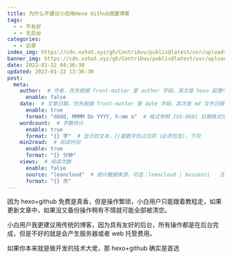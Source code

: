 ```yaml
---
title: 为什么不建议小白用Hexo Github搭建博客
tags: 
  - - 不友好  
  - - 无后台
categories:
  - - 记录
index_img: https://cdn.xxhat.xyz/gh/Contribuv/public@latest/usr/uploads/2022/01/2026614514.jpg
banner_img: https://cdn.xxhat.xyz/gh/Contribuv/public@latest/usr/uploads/2022/01/2026614514.jpg
date: 2022-01-22 04:36:30
updated: 2022-01-22 13:36:30
post:
  meta:
    author:  # 作者，优先根据 front-matter 里 author 字段，其次是 hexo 配置中 author 值
      enable: false
    date:  # 文章日期，优先根据 front-matter 里 date 字段，其次是 md 文件日期
      enable: true
      format: "dddd, MMMM Do YYYY, h:mm a"  # 格式参照 ISO-8601 日期格式化
    wordcount:  # 字数统计
      enable: true
      format: "{} 字"  # 显示的文本，{}是数字的占位符（必须包含)，下同
    min2read:  # 阅读时间
      enable: true
      format: "{} 分钟"
    views:  # 阅读次数
      enable: false
      source: "leancloud"  # 统计数据来源，可选：leancloud | busuanzi   注意不蒜子会间歇抽风
      format: "{} 次"
---
```


因为 hexo+github 免费是真香，但是操作繁琐，小白用户只能跟着教程走，如果更新文章中，如果没又备份操作稍有不慎就可能全部被清空。

小白用户我更建议用传统的博客，因为具有友好的后台，所有操作都是在后台完成，但是不好的就是会产生服务器或者 web 托管费用。

如果你本来就是做开发的技术大佬，那 hexo+github 确实是首选
